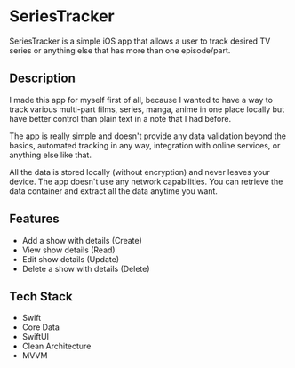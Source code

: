 # SeriesTracker

SeriesTracker is a simple iOS app that allows a user to track desired TV series or anything else that has more than one episode/part.

## Description

I made this app for myself first of all, because I wanted to have a way to track various multi-part films, series, manga, anime in one place locally but have better control than plain text in a note that I had before.

The app is really simple and doesn't provide any data validation beyond the basics, automated tracking in any way, integration with online services, or anything else like that.

All the data is stored locally (without encryption) and never leaves your device. The app doesn't use any network capabilities.
You can retrieve the data container and extract all the data anytime you want.

## Features

- Add a show with details (Create)
- View show details (Read)
- Edit show details (Update)
- Delete a show with details (Delete)

## Tech Stack

- Swift
- Core Data
- SwiftUI
- Clean Architecture
- MVVM

